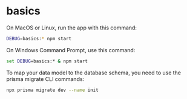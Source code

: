 # basics

On MacOS or Linux, run the app with this command:
```bash
DEBUG=basics:* npm start
```

On Windows Command Prompt, use this command:
```cmd
set DEBUG=basics:* & npm start
```

To map your data model to the database schema, you need to use the prisma migrate CLI commands:
```bash
npx prisma migrate dev --name init
```